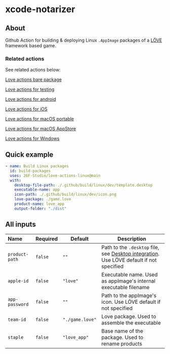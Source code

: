 # xcode-notarizer

## About

Github Action for building & deploying Linux `.AppImage` packages of a [LÖVE](https://love2d.org/) framework based game.

### Related actions

See related actions below:

[Love actions bare package](https://github.com/marketplace/actions/love-actions-bare-package)

[Love actions for testing](https://github.com/marketplace/actions/love-actions-for-testing)

[Love actions for android](https://github.com/marketplace/actions/love-actions-for-android)

[Love actions for iOS](https://github.com/marketplace/actions/love-actions-for-ios)

[Love actions for macOS portable](https://github.com/marketplace/actions/love-actions-for-macos-portable)

[Love actions for macOS AppStore](https://github.com/marketplace/actions/love-actions-for-macos-appstore)

[Love actions for Windows](https://github.com/marketplace/actions/love-actions-for-windows)

## Quick example

```yaml
- name: Build Linux packages
  id: build-packages
  uses: 26F-Studio/love-actions-linux@main
  with:
    desktop-file-path: ./.github/build/linux/dev/template.desktop
    executable-name: app
    icon-path: ./.github/build/linux/dev/icon.png
    love-package: ./game.love
    product-name: love_app
    output-folder: "./dist"
```

## All inputs

| Name           | Required | Default         | Description                                                  |
| :------------- | -------- | --------------- | ------------------------------------------------------------ |
| `product-path` | `false`  | `""`            | Path to the `.desktop` file, see [Desktop integration](https://docs.appimage.org/reference/desktop-integration.html). Use LÖVE default if not specified |
| `apple-id`     | `false`  | `"love"`        | Executable name. Used as appImage's internal executable filename |
| `app-password` | `false`  | `""`            | Path to the appImage's icon. Use LÖVE default if not specified |
| `team-id`      | `false`  | `"./game.love"` | Love package. Used to assemble the executable                |
| `staple`       | `false`  | `"love_app"`    | Base name of the package. Used to rename products            |
